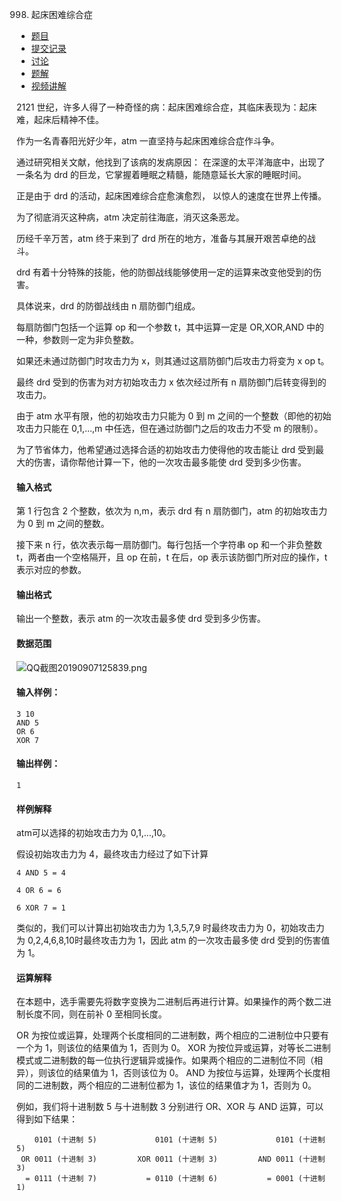 998. 起床困难综合症

- [  题目](https://www.acwing.com/problem/content/description/1000/)
- [  提交记录](https://www.acwing.com/problem/content/submission/1000/)
- [  讨论](https://www.acwing.com/problem/content/discussion/index/1000/1/)
- [  题解](https://www.acwing.com/problem/content/solution/1000/1/)
- [  视频讲解](https://www.acwing.com/problem/content/video/1000/)



2121 世纪，许多人得了一种奇怪的病：起床困难综合症，其临床表现为：起床难，起床后精神不佳。

作为一名青春阳光好少年，atm 一直坚持与起床困难综合症作斗争。

通过研究相关文献，他找到了该病的发病原因： 在深邃的太平洋海底中，出现了一条名为 drd 的巨龙，它掌握着睡眠之精髓，能随意延长大家的睡眠时间。

正是由于 drd 的活动，起床困难综合症愈演愈烈， 以惊人的速度在世界上传播。

为了彻底消灭这种病，atm 决定前往海底，消灭这条恶龙。

历经千辛万苦，atm 终于来到了 drd 所在的地方，准备与其展开艰苦卓绝的战斗。

drd 有着十分特殊的技能，他的防御战线能够使用一定的运算来改变他受到的伤害。

具体说来，drd 的防御战线由 n 扇防御门组成。

每扇防御门包括一个运算 op 和一个参数 t，其中运算一定是 OR,XOR,AND 中的一种，参数则一定为非负整数。

如果还未通过防御门时攻击力为 x，则其通过这扇防御门后攻击力将变为 x op t。

最终 drd 受到的伤害为对方初始攻击力 x 依次经过所有 n 扇防御门后转变得到的攻击力。

由于 atm 水平有限，他的初始攻击力只能为 0 到 m 之间的一个整数（即他的初始攻击力只能在 0,1,…,m 中任选，但在通过防御门之后的攻击力不受 m 的限制）。

为了节省体力，他希望通过选择合适的初始攻击力使得他的攻击能让 drd 受到最大的伤害，请你帮他计算一下，他的一次攻击最多能使 drd 受到多少伤害。

#### 输入格式

第 1 行包含 2 个整数，依次为 n,m，表示 drd 有 n 扇防御门，atm 的初始攻击力为 0 到 m 之间的整数。

接下来 n 行，依次表示每一扇防御门。每行包括一个字符串 op 和一个非负整数 t，两者由一个空格隔开，且 op 在前，t 在后，op 表示该防御门所对应的操作，t 表示对应的参数。
#### 输出格式

输出一个整数，表示 atm 的一次攻击最多使 drd 受到多少伤害。

#### 数据范围

![QQ截图20190907125839.png](https://cdn.acwing.com/media/article/image/2019/09/07/19_9f80784cd1-QQ%E6%88%AA%E5%9B%BE20190907125839.png)

#### 输入样例：

```
3 10
AND 5
OR 6
XOR 7
```

#### 输出样例：

```
1
```

#### 样例解释

atm可以选择的初始攻击力为 0,1,…,10。

假设初始攻击力为 4，最终攻击力经过了如下计算

```
4 AND 5 = 4

4 OR 6 = 6

6 XOR 7 = 1
```

类似的，我们可以计算出初始攻击力为 1,3,5,7,9 时最终攻击力为 0，初始攻击力为 0,2,4,6,8,10时最终攻击力为 1，因此 atm 的一次攻击最多使 drd 受到的伤害值为 1。

#### 运算解释

在本题中，选手需要先将数字变换为二进制后再进行计算。如果操作的两个数二进制长度不同，则在前补 0 至相同长度。

OR 为按位或运算，处理两个长度相同的二进制数，两个相应的二进制位中只要有一个为 1，则该位的结果值为 1，否则为 0。
XOR 为按位异或运算，对等长二进制模式或二进制数的每一位执行逻辑异或操作。如果两个相应的二进制位不同（相异），则该位的结果值为 1，否则该位为 0。
AND 为按位与运算，处理两个长度相同的二进制数，两个相应的二进制位都为 1，该位的结果值才为 1，否则为 0。

例如，我们将十进制数 5 与十进制数 3 分别进行 OR、XOR 与 AND 运算，可以得到如下结果：

```
    0101 (十进制 5)             0101 (十进制 5)             0101 (十进制 5)             
 OR 0011 (十进制 3)         XOR 0011 (十进制 3)         AND 0011 (十进制 3)             
  = 0111 (十进制 7)           = 0110 (十进制 6)           = 0001 (十进制 1)             
```